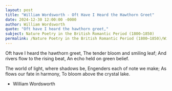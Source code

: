 ```yaml
---
layout: post
title: "William Wordsworth - Oft Have I Heard the Hawthorn Greet"
date: 2024-12-30 12:00:00 -0000
author: William Wordsworth
quote: "Oft have I heard the hawthorn greet,"
subject: Nature Poetry in the British Romantic Period (1800–1850)
permalink: /Nature Poetry in the British Romantic Period (1800–1850)/William Wordsworth/William Wordsworth - Oft Have I Heard the Hawthorn Greet
---
```


Oft have I heard the hawthorn greet,
The tender bloom and smiling leaf;
And rivers flow to the rising beat,
An echo held on green belief.

The world of light, where shadows be,
Engenders each of note we make;
As flows our fate in harmony,
To bloom above the crystal lake.

- William Wordsworth
